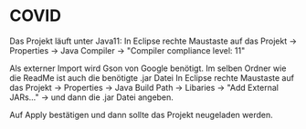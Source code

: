 # COVID

Das Projekt läuft unter Java11:
In Eclipse rechte Maustaste auf das Projekt 
-> Properties -> Java Compiler -> "Compiler compliance level: 11"

Als externer Import wird Gson von Google benötigt. 
Im selben Ordner wie die ReadMe ist auch die benötigte .jar Datei
In Eclipse rechte Maustaste auf das Projekt 
-> Properties -> Java Build Path -> Libaries -> "Add External JARs..." 
-> und dann die .jar Datei angeben. 

Auf Apply bestätigen und dann sollte das Projekt neugeladen werden.
